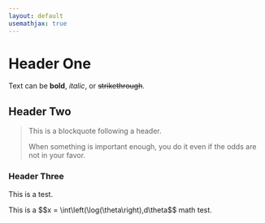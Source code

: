 ```yaml
---
layout: default
usemathjax: true
---
```


# Header One

Text can be **bold**, _italic_, or ~~strikethrough~~.

## Header Two

> This is a blockquote following a header.
>
> When something is important enough, you do it even if the odds are not in your favor.

### Header Three

This is a test.

This is a \$\$x = \int\left(\log(\theta\right)\,d\theta\$\$ math test.
